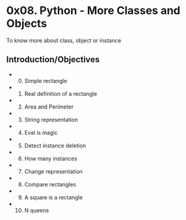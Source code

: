 # 0x08. Python - More Classes and Objects
To know more about class, object or instance
## Introduction/Objectives
* 0. Simple rectangle
* 1. Real definition of a rectangle
* 2. Area and Perimeter
* 3. String representation
* 4. Eval is magic
* 5. Detect instance deletion
* 6. How many instances
* 7. Change representation
* 8. Compare rectangles
* 9. A square is a rectangle
* 10. N queens